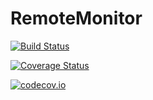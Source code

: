 # RemoteMonitor

[![Build Status](https://travis-ci.org/tanmaykm/RemoteMonitor.jl.svg?branch=master)](https://travis-ci.org/tanmaykm/RemoteMonitor.jl)

[![Coverage Status](https://coveralls.io/repos/tanmaykm/RemoteMonitor.jl/badge.svg?branch=master&service=github)](https://coveralls.io/github/tanmaykm/RemoteMonitor.jl?branch=master)

[![codecov.io](http://codecov.io/github/tanmaykm/RemoteMonitor.jl/coverage.svg?branch=master)](http://codecov.io/github/tanmaykm/RemoteMonitor.jl?branch=master)

